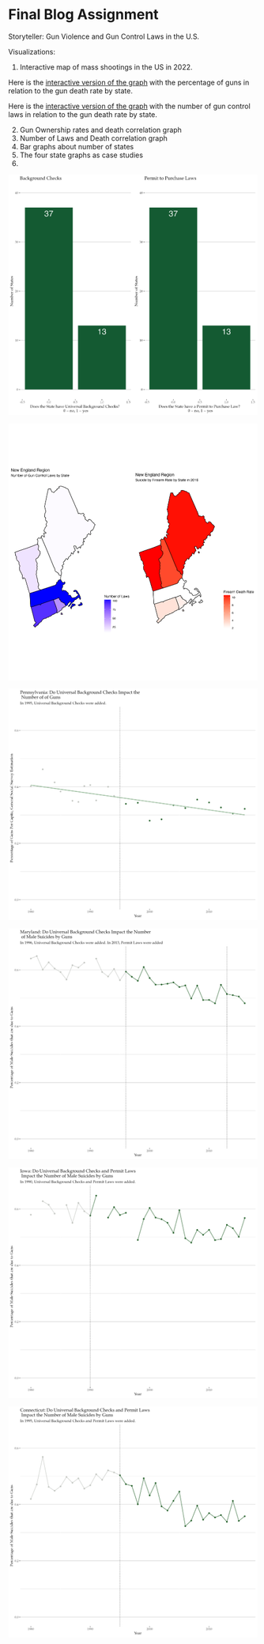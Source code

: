 # Final Blog Assignment

Storyteller: Gun Violence and Gun Control Laws in the U.S.

Visualizations:
1) Interactive map of mass shootings in the US in 2022.



Here is the [interactive version of the graph](https://plotly.com/~harrisonisrael/3/) with the percentage of guns in relation to the gun death rate by state.

Here is the [interactive version of the graph](https://plotly.com/~harrisonisrael/1/) with the number of gun control laws in relation to the gun death rate by state.


2) Gun Ownership rates and death correlation graph
3) Number of Laws and Death correlation graph
4) Bar graphs about number of states 
5) The four state graphs as case studies
6) 

![This graph is a histogram about how many states have gun control laws.png](https://github.com/harrisonisrael/data_viz_390/blob/main/numberofstates.png)

![This graph is a map of New England.png](https://github.com/harrisonisrael/data_viz_390/blob/main/newengland.png)


![This graph is about Pennsylvania.png](https://github.com/harrisonisrael/data_viz_390/blob/main/pennsylvania.png)


![This graph is about Maryland.png](https://github.com/harrisonisrael/data_viz_390/blob/main/maryland.png)


![This graph is about Iowa.png](https://github.com/harrisonisrael/data_viz_390/blob/main/iowa.png)


![This graph is about Connecticut.png](https://github.com/harrisonisrael/data_viz_390/blob/main/conneceticut.png)

